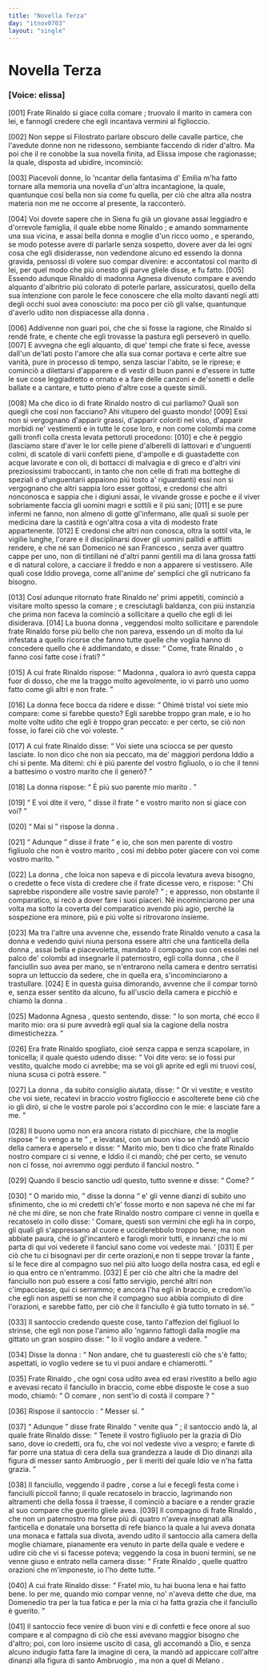 ```yaml
---
title: "Novella Terza"
day: "itnov0703"
layout: "single"
---
```

<div id="nov0703" type="novella" who="elissa">
 <h1>
  Novella Terza
 </h1>
 <argument>
  <p>
   <h3>
    [Voice: elissa]
   </h3>
  </p>
  <p>
   <a name="p07030001">
    [001]
   </a>
   <name persref="fraterinaldo" type="person">
    Frate Rinaldo
   </name>
   si giace colla
   <name persref="agnesa" type="person">
    comare
   </name>
   ; truovalo il
   <name persref="marito-0703" type="person">
    marito
   </name>
   in camera con lei, e fannogli credere che egli incantava vermini al figlioccio.
  </p>
 </argument>
 <div3 type="commentary" who="author">
  <p>
   <a name="p07030002">
    [002]
   </a>
   Non seppe s&iacute;
   <name persref="filostrato" type="person">
    Filostrato
   </name>
   parlare obscuro delle cavalle partice, che l'avedute donne non ne ridessono, sembiante faccendo di rider d'altro. Ma poi che il re conobbe la sua novella finita, ad Elissa impose che ragionasse; la quale, disposta ad ubidire, incominci&ograve;:
  </p>
 </div3>
 <div3 type="commentary" who="elissa">
  <p>
   <a name="p07030003">
    [003]
   </a>
   Piacevoli donne, lo 'ncantar della fantasima d'
   <name persref="emilia" type="person">
    Emilia
   </name>
   m'ha fatto tornare alla memoria una novella d'un'altra incantagione, la quale, quantunque cos&iacute; bella non sia come fu quella, per ci&ograve; che altra alla nostra materia non me ne occorre al presente, la racconter&ograve;.
  </p>
 </div3>
 <p>
  <a name="p07030004">
   [004]
  </a>
  Voi dovete sapere che in
  <name placeref="siena" type="place">
   Siena
  </name>
  fu gi&agrave; un giovane assai leggiadro e d'orrevole famiglia, il quale ebbe nome
  <name persref="fraterinaldo" type="person">
   Rinaldo
  </name>
  ; e amando sommamente una sua vicina, e assai bella
  <name persref="agnesa" type="person">
   donna
  </name>
  e moglie d'un ricco
  <name persref="marito-0703" type="person">
   uomo
  </name>
  , e sperando, se modo potesse avere di parlarle senza sospetto, dovere aver da lei ogni cosa che egli disiderasse, non vedendone alcuno ed essendo la
  <name persref="agnesa" type="person">
   donna
  </name>
  gravida, pensossi di volere suo compar divenire: e accontatosi col
  <name persref="marito-0703" type="person">
   marito
  </name>
  di lei, per quel modo che pi&uacute; onesto gli parve gliele disse, e fu fatto.
  <a name="p07030005">
   [005]
  </a>
  Essendo adunque
  <name persref="fraterinaldo" type="person">
   Rinaldo
  </name>
  di madonna
  <name persref="agnesa" type="person">
   Agnesa
  </name>
  divenuto compare e avendo alquanto d'albritrio pi&uacute; colorato di poterle parlare, assicuratosi, quello della sua intenzione con parole le fece conoscere che ella molto davanti negli atti degli occhi suoi avea conosciuto: ma poco per ci&ograve; gli valse, quantunque d'averlo udito non dispiacesse alla
  <name persref="agnesa" type="person">
   donna
  </name>
  .
 </p>
 <p>
  <a name="p07030006">
   [006]
  </a>
  Addivenne non guari poi, che che si fosse la ragione, che
  <name persref="fraterinaldo" type="person">
   Rinaldo
  </name>
  si rend&eacute; frate, e chente che egli trovasse la pastura egli persever&ograve; in quello.
  <a name="p07030007">
   [007]
  </a>
  E avvegna che egli alquanto, di que' tempi che frate si fece, avesse dall'un de'lati posto l'amore che alla sua
  <name persref="agnesa" type="person">
   comar
  </name>
  portava e certe altre sue vanit&agrave;, pure in processo di tempo, senza lasciar l'abito, se le riprese; e cominci&ograve; a dilettarsi d'apparere e di vestir di buon panni e d'essere in tutte le sue cose leggiadretto e ornato e a fare delle canzoni e de'sonetti e delle ballate e a cantare, e tutto pieno d'altre cose a queste simili.
 </p>
 <p>
  <a name="p07030008">
   [008]
  </a>
  Ma che dico io di
  <name persref="fraterinaldo" type="person">
   frate Rinaldo
  </name>
  nostro di cui parliamo? Quali son quegli che cos&iacute; non facciano? Ahi vitupero del guasto mondo!
  <a name="p07030009">
   [009]
  </a>
  Essi non si vergognano d'apparir grassi, d'apparir coloriti nel viso, d'apparir morbidi ne' vestimenti e in tutte le cose loro, e non come colombi ma come galli tronfi colla cresta levata pettoruti procedono:
  <a name="p07030010">
   [010]
  </a>
  e che &egrave; peggio (lasciamo stare d'aver le lor celle piene d'alberelli di lattovari e d'unguenti colmi, di scatole di varii confetti piene, d'ampolle e di guastadette con acque lavorate e con oli, di bottacci di malvagia e di greco e d'altri vini preziosissimi traboccanti, in tanto che non celle di frati ma botteghe di speziali o d'unguentarii appaiono pi&uacute; tosto a' riguardanti) essi non si vergognano che altri sappia loro esser gottosi, e credonsi che altri nonconosca e sappia che i digiuni assai, le vivande grosse e poche e il viver sobriamente faccia gli uomini magri e sottili e il pi&uacute; sani;
  <a name="p07030011">
   [011]
  </a>
  e se pure infermi ne fanno, non almeno di gotte gl'infermano, alle quali si suole per medicina dare la castit&agrave; e ogn'altra cosa a vita di modesto frate appartenente.
  <a name="p07030012">
   [012]
  </a>
  E credonsi che altri non conosca, oltra la sottil vita, le vigilie lunghe, l'orare e il disciplinarsi dover gli uomini pallidi e afflitti rendere, e che n&eacute;
  <name persref="santodomenico" type="person">
   san Domenico
  </name>
  n&eacute;
  <name persref="santofrancesco" type="person">
   san Francesco
  </name>
  , senza aver quattro cappe per uno, non di tintillani n&eacute; d'altri panni gentili ma di lana grossa fatti e di natural colore, a cacciare il freddo e non a apparere si vestissero. Alle quali cose Iddio provega, come all'anime de' semplici che gli nutricano fa bisogno.
 </p>
 <p>
  <a name="p07030013">
   [013]
  </a>
  Cos&iacute; adunque ritornato
  <name persref="fraterinaldo" type="person">
   frate Rinaldo
  </name>
  ne' primi appetiti, cominci&ograve; a visitare molto spesso la
  <name persref="agnesa" type="person">
   comare
  </name>
  ; e cresciutagli baldanza, con pi&uacute; instanzia che prima non faceva la cominci&ograve; a sollicitare a quello che egli di lei disiderava.
  <a name="p07030014">
   [014]
  </a>
  La buona
  <name persref="agnesa" type="person">
   donna
  </name>
  , veggendosi molto sollicitare e parendole
  <name persref="fraterinaldo" type="person">
   frate Rinaldo
  </name>
  forse pi&uacute; bello che non pareva, essendo un d&iacute; molto da lui infestata a quello ricorse che fanno tutte quelle che voglia hanno di concedere quello che &egrave; addimandato, e disse:
  <q direct="unspecified" who="agnesa">
   Come,
   <name persref="fraterinaldo" type="person">
    frate Rinaldo
   </name>
   , o fanno cos&iacute; fatte cose i frati?
  </q>
 </p>
 <p>
  <a name="p07030015">
   [015]
  </a>
  A cui
  <name persref="fraterinaldo" type="person">
   frate Rinaldo
  </name>
  rispose:
  <q direct="unspecified" who="fraterinaldo">
   <name persref="agnesa" type="person">
    Madonna
   </name>
   , qualora io avr&ograve; questa cappa fuor di dosso, che me la traggo molto agevolmente, io vi parr&ograve; uno uomo fatto come gli altri e non frate.
  </q>
 </p>
 <p>
  <a name="p07030016">
   [016]
  </a>
  La
  <name persref="agnesa" type="person">
   donna
  </name>
  fece bocca da ridere e disse:
  <q direct="unspecified" who="agnesa">
   Ohim&egrave; trista! voi siete mio compare: come si farebbe questo? Egli sarebbe troppo gran male, e io ho molte volte udito che egli &egrave; troppo gran peccato: e per certo, se ci&ograve; non fosse, io farei ci&ograve; che voi voleste.
  </q>
 </p>
 <p>
  <a name="p07030017">
   [017]
  </a>
  A cui
  <name persref="fraterinaldo" type="person">
   frate Rinaldo
  </name>
  disse:
  <q direct="unspecified" who="fraterinaldo">
   Voi siete una sciocca se per questo lasciate. Io non dico che non sia peccato, ma de' maggiori perdona Iddio a chi si pente. Ma ditemi: chi &egrave; pi&uacute; parente del vostro figliuolo, o io che il tenni a battesimo o vostro
   <name persref="marito-0703" type="person">
    marito
   </name>
   che il gener&ograve;?
  </q>
 </p>
 <p>
  <a name="p07030018">
   [018]
  </a>
  La
  <name persref="agnesa" type="person">
   donna
  </name>
  rispose:
  <q direct="unspecified" who="agnesa">
   &Egrave; pi&uacute; suo parente mio
   <name persref="marito-0703" type="person">
    marito
   </name>
   .
  </q>
 </p>
 <p>
  <a name="p07030019">
   [019]
  </a>
  <q direct="unspecified" who="fraterinaldo">
   E voi dite il vero,
  </q>
  disse
  <name persref="fraterinaldo" type="person">
   il frate
  </name>
  <q direct="unspecified">
   e vostro
   <name persref="marito-0703" type="person">
    marito
   </name>
   non si giace con voi?
  </q>
 </p>
 <p>
  <a name="p07030020">
   [020]
  </a>
  <q direct="unspecified" who="agnesa">
   Mai s&iacute;
  </q>
  rispose la
  <name persref="agnesa" type="person">
   donna
  </name>
  .
 </p>
 <p>
  <a name="p07030021">
   [021]
  </a>
  <q direct="unspecified" who="fraterinaldo">
   Adunque
  </q>
  disse
  <name persref="fraterinaldo" type="person">
   il frate
  </name>
  <q direct="unspecified">
   e io, che son men parente di vostro figliuolo che non &egrave; vostro
   <name persref="marito-0703" type="person">
    marito
   </name>
   , cos&iacute; mi debbo poter giacere con voi come vostro marito.
  </q>
 </p>
 <p>
  <a name="p07030022">
   [022]
  </a>
  La
  <name persref="agnesa" type="person">
   donna
  </name>
  , che loica non sapeva e di piccola levatura aveva bisogno, o credette o fece vista di credere che il frate dicesse vero, e rispose:
  <q direct="unspecified" who="agnesa">
   Chi saprebbe rispondere alle vostre savie parole?
  </q>
  ; e appresso, non obstante il comparatico, si rec&ograve; a dover fare i suoi piaceri. N&eacute; incominciarono per una volta ma sotto la coverta del comparatico avendo pi&uacute; agio, perch&eacute; la sospezione era minore, pi&uacute; e pi&uacute; volte si ritrovarono insieme.
 </p>
 <p>
  <a name="p07030023">
   [023]
  </a>
  Ma tra l'altre una avvenne che, essendo
  <name persref="fraterinaldo" type="person">
   frate Rinaldo
  </name>
  venuto a casa la
  <name persref="agnesa" type="person">
   donna
  </name>
  e vedendo quivi niuna persona essere altri che una
  <name persref="fante-0703" type="person">
   fanticella
  </name>
  della
  <name persref="agnesa" type="person">
   donna
  </name>
  , assai bella e piacevoletta, mandato il
  <name persref="compagno-0703" type="person">
   compagno
  </name>
  suo con essolei nel palco de' colombi ad insegnarle il paternostro, egli colla
  <name persref="agnesa" type="person">
   donna
  </name>
  , che il fanciullin suo avea per mano, se n'entrarono nella camera e dentro serratisi sopra un lettuccio da sedere, che in quella era, s'incominciarono a trastullare.
  <a name="p07030024">
   [024]
  </a>
  E in questa guisa dimorando, avvenne che
  <name persref="marito-0703" type="person">
   il compar
  </name>
  torn&ograve; e, senza esser sentito da alcuno, fu all'uscio della camera e picchi&ograve; e chiam&ograve; la
  <name persref="agnesa" type="person">
   donna
  </name>
  .
 </p>
 <p>
  <a name="p07030025">
   [025]
  </a>
  Madonna
  <name persref="agnesa" type="person">
   Agnesa
  </name>
  , questo sentendo, disse:
  <q direct="unspecified" who="agnesa">
   Io son morta, ch&eacute; ecco
   <name persref="marito-0703" type="person">
    il marito
   </name>
   mio: ora si pure avvedr&agrave; egli qual sia la cagione della nostra dimestichezza.
  </q>
 </p>
 <p>
  <a name="p07030026">
   [026]
  </a>
  Era
  <name persref="fraterinaldo" type="person">
   frate Rinaldo
  </name>
  spogliato, cio&egrave; senza cappa e senza scapolare, in tonicella; il quale questo udendo disse:
  <q direct="unspecified" who="fraterinaldo">
   Voi dite vero: se io fossi pur vestito, qualche modo ci avrebbe; ma se voi gli aprite ed egli mi truovi cos&iacute;, niuna scusa ci potr&agrave; essere.
  </q>
 </p>
 <p>
  <a name="p07030027">
   [027]
  </a>
  La
  <name persref="agnesa" type="person">
   donna
  </name>
  , da subito consiglio aiutata, disse:
  <q direct="unspecified" who="agnesa">
   Or vi vestite; e vestito che voi siete, recatevi in braccio vostro figlioccio e ascolterete bene ci&ograve; che io gli dir&ograve;, s&iacute; che le vostre parole poi s'accordino con le mie: e lasciate fare a me.
  </q>
 </p>
 <p>
  <a name="p07030028">
   [028]
  </a>
  Il buono
  <name persref="marito-0703" type="person">
   uomo
  </name>
  non era ancora ristato di picchiare, che la moglie rispose
  <q direct="unspecified" who="agnesa">
   Io vengo a te
  </q>
  , e levatasi, con un buon viso se n'and&ograve; all'uscio della camera e aperselo e disse:
  <q direct="unspecified">
   <name persref="marito-0703" type="person">
    Marito
   </name>
   mio, ben ti dico che
   <name persref="fraterinaldo" type="person">
    frate Rinaldo
   </name>
   nostro compare ci si venne, e Iddio il ci mand&ograve;; ch&eacute; per certo, se venuto non ci fosse, noi avremmo oggi perduto il fanciul nostro.
  </q>
 </p>
 <p>
  <a name="p07030029">
   [029]
  </a>
  Quando il
  <name persref="marito-0703" type="person">
   bescio sanctio
  </name>
  ud&iacute; questo, tutto svenne e disse:
  <q direct="unspecified" who="marito-0703">
   Come?
  </q>
 </p>
 <p>
  <a name="p07030030">
   [030]
  </a>
  <q direct="unspecified" who="agnesa">
   O
   <name persref="marito-0703" type="person">
    marido
   </name>
   mio,
  </q>
  disse la
  <name persref="agnesa" type="person">
   donna
  </name>
  <q direct="unspecified">
   e' gli venne dianzi di subito uno sfinimento, che io mi credetti ch'e' fosse morto e non sapeva n&eacute; che mi far n&eacute; che mi dire, se non che
   <name persref="fraterinaldo" type="person">
    frate Rinaldo
   </name>
   nostro compare ci venne in quella e recatoselo in collo disse:
   <q direct="unspecified" who="fraterinaldo">
    Comare, questi son vermini che egli ha in corpo, gli quali gli s'appressano al cuore e ucciderebbolo troppo bene; ma non abbiate paura, ch&eacute; io gl'incanter&ograve; e farogli morir tutti, e innanzi che io mi parta di qui voi vederete il fanciul sano come voi vedeste mai.
   </q>
   <a name="p07030031">
    [031]
   </a>
   E per ci&ograve; che tu ci bisognavi per dir certe orazioni,e non ti seppe trovar
   <name persref="fante-0703" type="person">
    la fante
   </name>
   , s&iacute; le fece dire al
   <name persref="compagno-0703" type="person">
    compagno
   </name>
   suo nel pi&uacute; alto luogo della nostra casa, ed egli e io qua entro ce n'entrammo.
   <a name="p07030032">
    [032]
   </a>
   E per ci&ograve; che altri che la madre del fanciullo non pu&ograve; essere a cos&iacute; fatto servigio, perch&eacute; altri non c'impacciasse, qui ci serrammo; e ancora l'ha egli in braccio, e credom'io che egli non aspetti se non che il compagno suo abbia compiuto di dire l'orazioni, e sarebbe fatto, per ci&ograve; che il fanciullo &egrave; gi&agrave; tutto tornato in s&eacute;.
  </q>
 </p>
 <p>
  <a name="p07030033">
   [033]
  </a>
  Il
  <name persref="marito-0703" type="person">
   santoccio
  </name>
  credendo queste cose, tanto l'affezion del figliuol lo strinse, che egli non pose l'animo allo 'nganno fattogli dalla
  <name persref="agnesa" type="person">
   moglie
  </name>
  ma gittato un gran sospiro disse:
  <q direct="unspecified" who="marito-0703">
   Io il voglio andare a vedere.
  </q>
 </p>
 <p>
  <a name="p07030034">
   [034]
  </a>
  Disse la
  <name persref="agnesa" type="person">
   donna
  </name>
  :
  <q direct="unspecified" who="agnesa">
   Non andare, ch&eacute; tu guasteresti ci&ograve; che s'&egrave; fatto; aspettati, io voglio vedere se tu vi puoi andare e chiamerotti.
  </q>
 </p>
 <p>
  <a name="p07030035">
   [035]
  </a>
  <name persref="fraterinaldo" type="person">
   Frate Rinaldo
  </name>
  , che ogni cosa udito avea ed erasi rivestito a bello agio e avevasi recato il fanciullo in braccio, come ebbe disposte le cose a suo modo, chiam&ograve;:
  <q direct="unspecified" who="fraterinaldo">
   O
   <name persref="agnesa" type="person">
    comare
   </name>
   , non sent'io di cost&agrave; il
   <name persref="marito-0703" type="person">
    compare
   </name>
   ?
  </q>
 </p>
 <p>
  <a name="p07030036">
   [036]
  </a>
  Rispose
  <name persref="marito-0703" type="person">
   il santoccio
  </name>
  :
  <q direct="unspecified" who="marito-0703">
   Messer s&iacute;.
  </q>
 </p>
 <p>
  <a name="p07030037">
   [037]
  </a>
  <q direct="unspecified" who="fraterinaldo">
   Adunque
  </q>
  disse
  <name persref="fraterinaldo" type="person">
   frate Rinaldo
  </name>
  <q direct="unspecified">
   venite qua
  </q>
  ;
  <name persref="marito-0703" type="person">
   il santoccio
  </name>
  and&ograve; l&agrave;, al quale
  <name persref="fraterinaldo" type="person">
   frate Rinaldo
  </name>
  disse:
  <q direct="unspecified">
   Tenete il vostro figliuolo per la grazia di Dio sano, dove io credetti, ora fu, che voi nol vedeste vivo a vespro; e farete di far porre una statua di cera della sua grandezza a laude di Dio dinanzi alla figura di messer
   <name persref="santoambruogio" type="person">
    santo Ambruogio
   </name>
   , per li meriti del quale Idio ve n'ha fatta grazia.
  </q>
 </p>
 <p>
  <a name="p07030038">
   [038]
  </a>
  Il fanciullo, veggendo
  <name persref="marito-0703" type="person">
   il padre
  </name>
  , corse a lui e fecegli festa come i fanciulli piccoli fanno; il quale recatoselo in braccio, lagrimando non altramenti che della fossa il traesse, il cominci&ograve; a baciare e a render grazie al suo compare che guerito gliele avea.
  <a name="p07030039">
   [039]
  </a>
  <name persref="compagno-0703" type="person">
   Il compagno
  </name>
  di
  <name persref="fraterinaldo" type="person">
   frate Rinaldo
  </name>
  , che non un paternostro ma forse pi&uacute; di quatro n'aveva insegnati alla
  <name persref="fante-0703" type="person">
   fanticella
  </name>
  e donatale una borsetta di refe bianco la quale a lui aveva donata una monaca e fattala sua divota, avendo udito
  <name persref="marito-0703" type="person">
   il santoccio
  </name>
  alla camera della
  <name persref="agnesa" type="person">
   moglie
  </name>
  chiamare, pianamente era venuto in parte della quale e vedere e udire ci&ograve; che vi si facesse poteva; veggendo la cosa in buoni termini, se ne venne giuso e entrato nella camera disse:
  <q direct="unspecified" who="compagno-0703">
   <name persref="fraterinaldo" type="person">
    Frate Rinaldo
   </name>
   , quelle quattro orazioni che m'imponeste, io l'ho dette tutte.
  </q>
 </p>
 <p>
  <a name="p07030040">
   [040]
  </a>
  A cui
  <name persref="fraterinaldo" type="person">
   frate Rinaldo
  </name>
  disse:
  <q direct="unspecified" who="fraterinaldo">
   <name persref="compagno-0703" type="person">
    Fratel
   </name>
   mio, tu hai buona lena e hai fatto bene. Io per me, quando mio compar venne, no' n'aveva dette che due, ma Domenedio tra per la tua fatica e per la mia ci ha fatta grazia che il fanciullo &egrave; guerito.
  </q>
 </p>
 <p>
  <a name="p07030041">
   [041]
  </a>
  <name persref="marito-0703" type="person">
   Il santoccio
  </name>
  fece venire di buon vini e di confetti e fece onore al suo
  <name persref="fraterinaldo" type="person">
   compare
  </name>
  e al
  <name persref="compagno-0703" type="person">
   compagno
  </name>
  di ci&ograve; che essi avevano maggior bisogno che d'altro; poi, con loro insieme uscito di casa, gli accomand&ograve; a Dio, e senza alcuno indugio fatta fare la imagine di cera, la mand&ograve; ad appiccare coll'altre dinanzi alla figura di
  <name persref="santoambruogio" type="person">
   santo Ambruogio
  </name>
  , ma non a quel di
  <name placeref="milano" type="place">
   Melano
  </name>
  .
 </p>
</div>